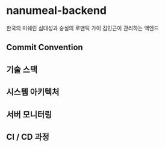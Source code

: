 # nanumeal-backend
한국의 미쉐린 심대성과 숭실의 로맨틱 가이 김민근이 관리하는 백엔드

## Commit Convention


## 기술 스택


## 시스템 아키텍처


## 서버 모니터링


## CI / CD 과정
